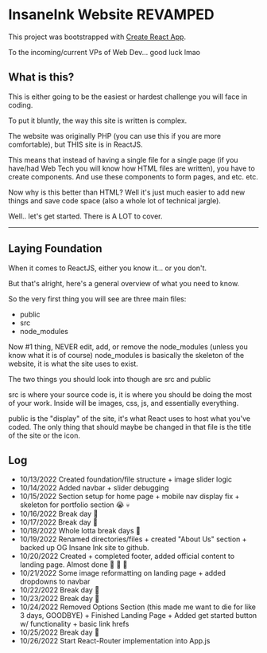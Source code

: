 # InsaneInk Website REVAMPED

This project was bootstrapped with [Create React App](https://github.com/facebook/create-react-app).

To the incoming/current VPs of Web Dev... good luck lmao

## What is this?

This is either going to be the easiest or hardest challenge you will face in coding.

To put it bluntly, the way this site is written is complex.

The website was originally PHP (you can use this if you are more comfortable), but THIS site is in ReactJS.

This means that instead of having a single file for a single page (if you have/had Web Tech you will know how HTML files are written), you have to create components.
And use these components to form pages, and etc. etc.

Now why is this better than HTML? Well it's just much easier to add new things and save code space (also a whole lot of technical jargle).

Well.. let's get started. There is A LOT to cover.

-----------------------------------------------------------------------------------------------------------------------------

## Laying Foundation

When it comes to ReactJS, either you know it... or you don't.

But that's alright, here's a general overview of what you need to know.

So the very first thing you will see are three main files:
- public
- src
- node_modules

Now #1 thing, NEVER edit, add, or remove the node_modules (unless you know what it is of course)
node_modules is basically the skeleton of the website, it is what the site uses to exist.

The two things you should look into though are src and public

src is where your source code is, it is where you should be doing the most of your work. Inside will be images, css, js, and essentially everything.

public is the "display" of the site, it's what React uses to host what you've coded. The only thing that should maybe be changed in that file is the title of the site or the icon.

## Log
- 10/13/2022 Created foundation/file structure + image slider logic
- 10/14/2022 Added navbar + slider debugging
- 10/15/2022 Section setup for home page + mobile nav display fix + skeleton for portfolio section :sob: :skull:
- 10/16/2022 Break day :bust_in_silhouette:
- 10/17/2022 Break day :bust_in_silhouette:
- 10/18/2022 Whole lotta break days :bust_in_silhouette:
- 10/19/2022 Renamed directories/files + created "About Us" section + backed up OG Insane Ink site to github.
- 10/20/2022 Created + completed footer, added official content to landing page. Almost done :tada: :tada: :tada:
- 10/21/2022 Some image reformatting on landing page + added dropdowns to navbar
- 10/22/2022 Break day :bust_in_silhouette:
- 10/23/2022 Break day :bust_in_silhouette:
- 10/24/2022 Removed Options Section (this made me want to die for like 3 days, GOODBYE) + Finished Landing Page + Added get started button w/ functionality + basic link hrefs
- 10/25/2022 Break day :bust_in_silhouette:
- 10/26/2022 Start React-Router implementation into App.js
